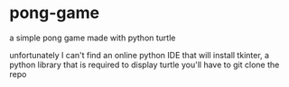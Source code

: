 # pong-game
a simple pong game made with python turtle

unfortunately I can't find an online python IDE that will install tkinter, a python library that is required to display turtle 
you'll have to git clone the repo
